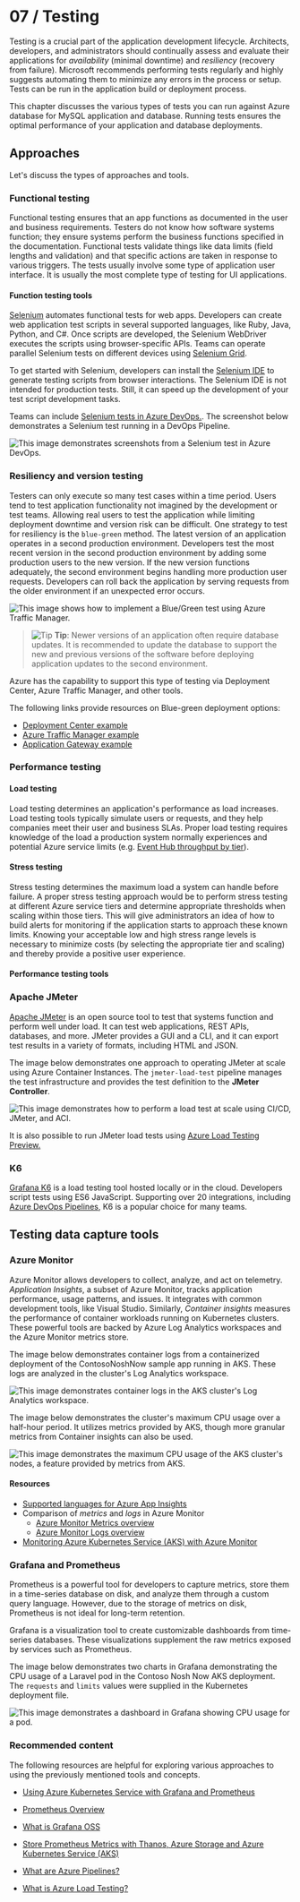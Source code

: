 # 07 / Testing

Testing is a crucial part of the application development lifecycle. Architects, developers, and administrators should continually assess and evaluate their applications for *availability* (minimal downtime) and *resiliency* (recovery from failure). Microsoft recommends performing tests regularly and highly suggests automating them to minimize any errors in the process or setup.  Tests can be run in the application build or deployment process. 

This chapter discusses the various types of tests you can run against Azure database for MySQL application and database.  Running tests ensures the optimal performance of your application and database deployments.

## Approaches

Let's discuss the types of approaches and tools.

### Functional testing

Functional testing ensures that an app functions as documented in the user and business requirements. Testers do not know how software systems function; they ensure systems perform the business functions specified in the documentation. Functional tests validate things like data limits (field lengths and validation) and that specific actions are taken in response to various triggers. The tests usually involve some type of application user interface. It is usually the most complete type of testing for UI applications.

#### Function testing tools

[Selenium](https://www.selenium.dev/) automates functional tests for web apps. Developers can create web application test scripts in several supported languages, like Ruby, Java, Python, and C#. Once scripts are developed, the Selenium WebDriver executes the scripts using browser-specific APIs. Teams can operate parallel Selenium tests on different devices using [Selenium Grid](https://www.selenium.dev/documentation/grid/).

To get started with Selenium, developers can install the [Selenium IDE](https://www.selenium.dev/selenium-ide/) to generate testing scripts from browser interactions. The Selenium IDE is not intended for production tests. Still, it  can speed up the development of your test script development tasks.

Teams can include [Selenium tests in Azure DevOps.](https://techcommunity.microsoft.com/t5/testingspot-blog/continuous-testing-with-selenium-and-azure-devops/ba-p/3143366). The screenshot below demonstrates a Selenium test running in a DevOps Pipeline.

![This image demonstrates screenshots from a Selenium test in Azure DevOps.](./media/selenium-test-azure-devops.png "Selenium test screenshots")

### Resiliency and version testing

Testers can only execute so many test cases within a time period.  Users tend to test application functionality not imagined by the development or test teams. Allowing real users to test the application while limiting deployment downtime and version risk can be difficult. One strategy to test for resiliency is the `blue-green` method. The latest version of an application operates in a second production environment. Developers test the most recent version in the second production environment by adding some production users to the new version. If the new version functions adequately, the second environment begins handling more production user requests. Developers can roll back the application by serving requests from the older environment if an unexpected error occurs.

![This image shows how to implement a Blue/Green test using Azure Traffic Manager.](media/azure-traffic-manager-blue-green.png "Azure Traffic Manager Blue/Green test")

> ![Tip](media/tip.png "Tip") **Tip**: Newer versions of an application often require database updates. It is recommended to update the database to support the new and previous versions of the software before deploying application updates to the second environment.

Azure has the capability to support this type of testing via Deployment Center, Azure Traffic Manager, and other tools.

The following links provide resources on Blue-green deployment options:

- [Deployment Center example](https://docs.microsoft.com/azure/app-service/deploy-github-actions?tabs=applevel)
- [Azure Traffic Manager example](https://azure.microsoft.com/blog/blue-green-deployments-using-azure-traffic-manager/)
- [Application Gateway example](https://techcommunity.microsoft.com/t5/apps-on-azure-blog/upgrading-aks-version-with-blue-green-deployment-i/ba-p/2527145)

### Performance testing

#### Load testing

Load testing determines an application's performance as load increases. Load testing tools typically simulate users or requests, and they help companies meet their user and business SLAs. Proper load testing requires knowledge of the load a production system normally experiences and potential Azure service limits (e.g. [Event Hub throughput by tier](https://docs.microsoft.com/azure/event-hubs/event-hubs-quotas#basic-vs-standard-vs-premium-vs-dedicated-tiers)).

#### Stress testing

Stress testing determines the maximum load a system can handle before failure. A proper stress testing approach would be to perform stress testing at different Azure service tiers and determine appropriate thresholds when scaling within those tiers.  This will give administrators an idea of how to build alerts for monitoring if the application starts to approach these known limits.  Knowing your acceptable low and high stress range levels is necessary to minimize costs (by selecting the appropriate tier and scaling) and thereby provide a positive user experience.

#### Performance testing tools

### Apache JMeter

[Apache JMeter](https://jmeter.apache.org/) is an open source tool to test that systems function and perform well under load. It can test web applications, REST APIs, databases, and more. JMeter provides a GUI and a CLI, and it can export test results in a variety of formats, including HTML and JSON.

The image below demonstrates one approach to operating JMeter at scale using Azure Container Instances. The `jmeter-load-test` pipeline manages the test infrastructure and provides the test definition to the **JMeter Controller**.

![This image demonstrates how to perform a load test at scale using CI/CD, JMeter, and ACI.](./media/load-testing-pipeline-jmeter.png "Load testing at scale")

It is also possible to run JMeter load tests using [Azure Load Testing Preview.](https://docs.microsoft.com/azure/load-testing/quickstart-create-and-run-load-test)

### K6

[Grafana K6](https://k6.io/) is a load testing tool hosted locally or in the cloud. Developers script tests using ES6 JavaScript. Supporting over 20 integrations, including [Azure DevOps Pipelines](https://techcommunity.microsoft.com/t5/azure-devops/load-testing-with-azure-devops-and-k6/m-p/2489134), K6 is a popular choice for many teams.

## Testing data capture tools

### Azure Monitor

Azure Monitor allows developers to collect, analyze, and act on telemetry. *Application Insights*, a subset of Azure Monitor, tracks application performance, usage patterns, and issues. It integrates with common development tools, like Visual Studio. Similarly, *Container insights* measures the performance of container workloads running on Kubernetes clusters. These powerful tools are backed by Azure Log Analytics workspaces and the Azure Monitor metrics store.

The image below demonstrates container logs from a containerized deployment of the ContosoNoshNow sample app running in AKS. These logs are analyzed in the cluster's Log Analytics workspace.

![This image demonstrates container logs in the AKS cluster's Log Analytics workspace.](./media/container-logs-in-log-analytics.png "AKS cluster container logs")

The image below demonstrates the cluster's maximum CPU usage over a half-hour period. It utilizes metrics provided by AKS, though more granular metrics from Container insights can also be used.

![This image demonstrates the maximum CPU usage of the AKS cluster's nodes, a feature provided by metrics from AKS.](./media/metric-visualization.png "Maximum CPU usage graph")

#### Resources

- [Supported languages for Azure App Insights](https://docs.microsoft.com/azure/azure-monitor/app/platforms)
- Comparison of *metrics* and *logs* in Azure Monitor
  - [Azure Monitor Metrics overview](https://docs.microsoft.com/azure/azure-monitor/essentials/data-platform-metrics)
  - [Azure Monitor Logs overview](https://docs.microsoft.com/azure/azure-monitor/logs/data-platform-logs)
- [Monitoring Azure Kubernetes Service (AKS) with Azure Monitor](https://docs.microsoft.com/azure/aks/monitor-aks#scope-of-the-scenario)

### Grafana and Prometheus

Prometheus is a powerful tool for developers to capture metrics, store them in a time-series database on disk, and analyze them through a custom query language. However, due to the storage of metrics on disk, Prometheus is not ideal for long-term retention.

Grafana is a visualization tool to create customizable dashboards from time-series databases. These visualizations supplement the raw metrics exposed by services such as Prometheus.

The image below demonstrates two charts in Grafana demonstrating the CPU usage of a Laravel pod in the Contoso Nosh Now AKS deployment. The `requests` and `limits` values were supplied in the Kubernetes deployment file.

![This image demonstrates a dashboard in Grafana showing CPU usage for a pod.](./media/grafana-dashboard.png "Pod CPU usage in Grafana")

### Recommended content

The following resources are helpful for exploring various approaches to using the previously mentioned tools and concepts.

- [Using Azure Kubernetes Service with Grafana and Prometheus](https://techcommunity.microsoft.com/t5/apps-on-azure-blog/using-azure-kubernetes-service-with-grafana-and-prometheus/ba-p/3020459)

- [Prometheus Overview](https://prometheus.io/docs/introduction/overview)

- [What is Grafana OSS](https://grafana.com/docs/grafana/latest/introduction/oss-details/)

- [Store Prometheus Metrics with Thanos, Azure Storage and Azure Kubernetes Service (AKS)](https://techcommunity.microsoft.com/t5/apps-on-azure-blog/store-prometheus-metrics-with-thanos-azure-storage-and-azure/ba-p/3067849)

- [What are Azure Pipelines?](https://docs.microsoft.com/azure/devops/pipelines/get-started/what-is-azure-pipelines?view=azure-devops#:~:text=Azure%20Pipelines%20automatically%20builds%20and,ship%20it%20to%20any%20target)

- [What is Azure Load Testing?](https://docs.microsoft.com/azure/load-testing/overview-what-is-azure-load-testing?wt.mc_id=loadtesting_acompara4_webpage_cnl)
